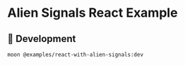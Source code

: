 # Alien Signals React Example

## 🎱 Development

```sh
moon @examples/react-with-alien-signals:dev
```
